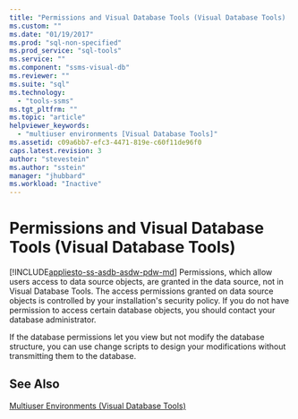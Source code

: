 ```yaml
---
title: "Permissions and Visual Database Tools (Visual Database Tools) | Microsoft Docs"
ms.custom: ""
ms.date: "01/19/2017"
ms.prod: "sql-non-specified"
ms.prod_service: "sql-tools"
ms.service: ""
ms.component: "ssms-visual-db"
ms.reviewer: ""
ms.suite: "sql"
ms.technology: 
  - "tools-ssms"
ms.tgt_pltfrm: ""
ms.topic: "article"
helpviewer_keywords: 
  - "multiuser environments [Visual Database Tools]"
ms.assetid: c09a6bb7-efc3-4471-819e-c60f11de96f0
caps.latest.revision: 3
author: "stevestein"
ms.author: "sstein"
manager: "jhubbard"
ms.workload: "Inactive"
---
```

# Permissions and Visual Database Tools (Visual Database Tools)
[!INCLUDE[appliesto-ss-asdb-asdw-pdw-md](../../includes/appliesto-ss-asdb-asdw-pdw-md.md)]
Permissions, which allow users access to data source objects, are granted in the data source, not in Visual Database Tools. The access permissions granted on data source objects is controlled by your installation's security policy. If you do not have permission to access certain database objects, you should contact your database administrator.  
  
If the database permissions let you view but not modify the database structure, you can use change scripts to design your modifications without transmitting them to the database.  
  
## See Also  
[Multiuser Environments &#40;Visual Database Tools&#41;](../../ssms/visual-db-tools/multiuser-environments-visual-database-tools.md)  
  
